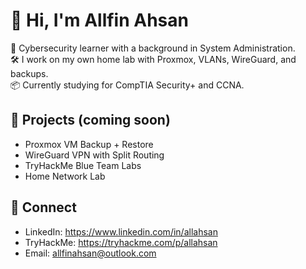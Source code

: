 # 👋 Hi, I'm Allfin Ahsan

🔐 Cybersecurity learner with a background in System Administration.  
🛠️ I work on my own home lab with Proxmox, VLANs, WireGuard, and backups.  
📦 Currently studying for CompTIA Security+ and CCNA.

## 📂 Projects (coming soon)
- Proxmox VM Backup + Restore
- WireGuard VPN with Split Routing
- TryHackMe Blue Team Labs
- Home Network Lab
## 🔗 Connect
- LinkedIn: https://www.linkedin.com/in/allahsan
- TryHackMe: https://tryhackme.com/p/allahsan
- Email: allfinahsan@outlook.com
